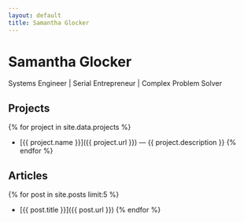 ```yaml
---
layout: default
title: Samantha Glocker
---
```


# Samantha Glocker

Systems Engineer | Serial Entrepreneur | Complex Problem Solver

## Projects
{% for project in site.data.projects %}
- [{{ project.name }}]({{ project.url }}) — {{ project.description }}
{% endfor %}

## Articles
{% for post in site.posts limit:5 %}
- [{{ post.title }}]({{ post.url }})
{% endfor %}
